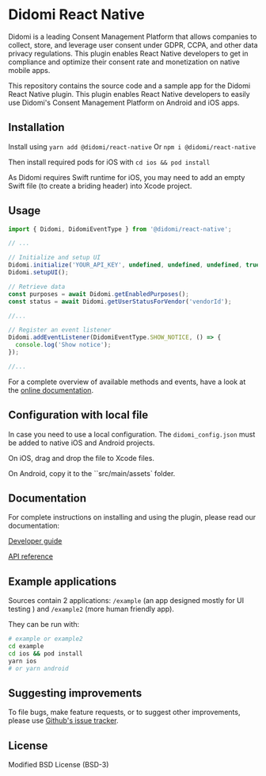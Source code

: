 # Didomi React Native

Didomi is a leading Consent Management Platform that allows companies to collect, store, and leverage user consent under GDPR, CCPA, and other data privacy regulations. This plugin enables React Native developers to get in compliance and optimize their consent rate and monetization on native mobile apps.

This repository contains the source code and a sample app for the Didomi React Native plugin. This plugin enables React Native developers to easily use Didomi's Consent Management Platform on Android and iOS apps.

## Installation

Install using ``yarn add @didomi/react-native``
Or ``npm i @didomi/react-native``

Then install required pods for iOS with ``cd ios && pod install``

As Didomi requires Swift runtime for iOS, you may need to add an empty Swift file (to create a briding header) into Xcode project. 

## Usage


```js
import { Didomi, DidomiEventType } from '@didomi/react-native';

// ...

// Initialize and setup UI
Didomi.initialize('YOUR_API_KEY', undefined, undefined, undefined, true, undefined, 'YOUR_NOTICE_ID');
Didomi.setupUI();

// Retrieve data
const purposes = await Didomi.getEnabledPurposes();
const status = await Didomi.getUserStatusForVendor('vendorId');

//...

// Register an event listener
Didomi.addEventListener(DidomiEventType.SHOW_NOTICE, () => {
  console.log('Show notice');
});

//...

```

For a complete overview of available methods and events, have a look at the [online documentation](https://developers.didomi.io/cmp/react-native).

## Configuration with local file


In case you need to use a local configuration. The ``didomi_config.json`` must be added to native iOS and Android projects.

On iOS, drag and drop the file to Xcode files.

On Android, copy it to the ``src/main/assets` folder.

## Documentation

For complete instructions on installing and using the plugin, please read our documentation:

[Developer guide](https://developers.didomi.io/cmp/react-native)

[API reference](https://developers.didomi.io/cmp/react-native/reference)

## Example applications

Sources contain 2 applications: ``/example`` (an app designed mostly for UI testing ) and ``/example2`` (more human friendly app).

They can be run with:

```bash
# example or example2
cd example
cd ios && pod install
yarn ios
# or yarn android
```


## Suggesting improvements

To file bugs, make feature requests, or to suggest other improvements, please use [Github's issue tracker](https://github.com/didomi/reat-native/issues).

## License

Modified BSD License (BSD-3)
